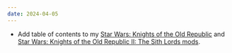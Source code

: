 ```yaml
---
date: 2024-04-05
---
```


* Add table of contents to my [Star Wars: Knights of the Old Republic](/projects/videogamemods/kotor1/) and [Star Wars: Knights of the Old Republic II: The Sith Lords mods](/projects/videogamemods/kotor2/).